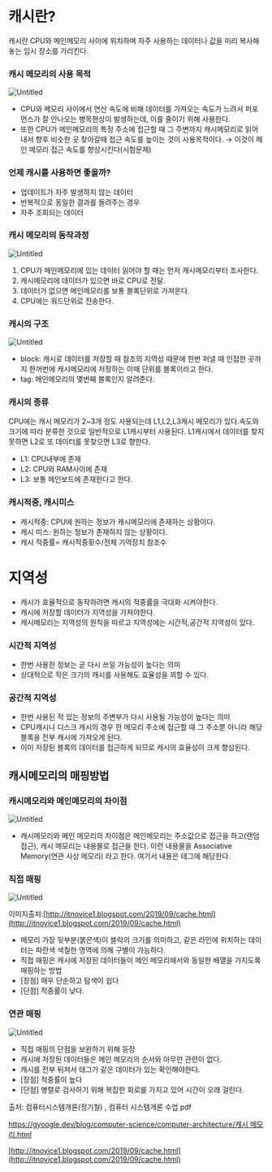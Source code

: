 
# 캐시란?

캐시란 CPU와 메인메모리 사이에 위치하며 자주 사용하는 데이터나 값을 미리 복사해놓는 임시 장소를 가리킨다.

### 캐시 메모리의 사용 목적

![Untitled](https://user-images.githubusercontent.com/85864699/200165934-6cbaf95f-239f-4e9e-a190-62a38f0e3f35.png)

- CPU와 메모리 사이에서 연산 속도에 비해 데이터를 가져오는 속도가 느려서 퍼포먼스가 잘 안나오는 병목현상이 발생하는데, 이를 줄이기 위해 사용한다.
- 또한 CPU가 메인메모리의 특정 주소에 접근할 때 그 주변까지 캐시메모리로 읽어내서 향후 비슷한 곳 찾아갈때 접근 속도를 높이는 것이 사용목적이다.   → 이것이 메인 메모리 접근 속도를 향상시킨다(시험문제)

### 언제 캐시를 사용하면 좋을까?

- 업데이트가 자주 발생하지 않는 데이터
- 반복적으로 동일한 결과를 돌려주는 경우
- 자주 조회되는 데이터

### 캐시 메모리의 동작과정

![Untitled](https://user-images.githubusercontent.com/85864699/200165972-d5635633-e413-48ae-8fb3-81fe154226c3.png)

1. CPU가 메인메모리에 있는 데이터 읽어야 할 때는 먼저 캐시메모리부터 조사한다.
2. 캐시메모리에 데이터가 있으면 바로  CPU로 전달.
3. 데이터가 없으면 메인메모리를 보통 블록단위로 가져온다.
4. CPU에는 워드단위로 전송한다.

### 캐시의 구조

![Untitled](https://user-images.githubusercontent.com/85864699/200165985-36264e14-6dff-437a-99bc-1a9065247486.png)

- block: 캐시로 데이터를 저장할 때 참조의 지역성 때문에 한번 퍼낼 때 인접한 곳까지 한꺼번에 캐시메모리에 저장하는 이때 단위를 블록이라고 한다.
- tag: 메인메모리의 몇번째 블록인지 알려준다.

### 캐시의 종류

CPU에는 캐시 메모리가 2~3개 정도 사용되는데 L1,L2,L3캐시 메모리가 있다.속도와 크기에 따라 분류한 것으로 일반적으로 L1캐시부터 사용된다. L1캐시에서 데이터를 찾지 못하면 L2로 또 데이터를 못찾으면 L3로 향한다.

- L1: CPU내부에 존재
- L2: CPU와 RAM사이에 존재
- L3: 보통 메인보드에 존재한다고 한다.

### 캐시적중, 캐시미스

- 캐시적중: CPU에 원하는 정보가 캐시메모리에 존재하는 상황이다.
- 캐시 미스: 원하는 정보가 존재하지 않는 상황이다.
- 캐시 적중률= 캐시적중횟수/전체 기억장치 참조수

# 지역성

- 캐시가 효율적으로 동작하려면 캐시의 적중률을 극대화 시켜야한다.
- 캐시에 저장할 데이터가 지역성을 가져야한다.
- 캐시메모리는 지역성의 원칙을 따르고 지역성에는 시간적,공간적 지역성이 있다.

### 시간적 지역성

- 한번 사용한 정보는 곧 다시 쓰일 가능성이 높다는 의미
- 상대적으로 작은 크기의 캐시를 사용해도 효율성을 꾀할 수 있다.

### 공간적 지역성

- 한번 사용된 적 있는 정보의 주변부가 다시 사용될 가능성이 높다는 의미
- CPU캐시나 디스크 캐시의 경우 한 메모리 주소에 접근할 때 그 주소뿐 아니라 해당 블록을 전부 캐시에 가져오게 된다.
- 이미 저장된 블록의 데이터를 접근하게 되므로 캐시의 효율성이 크게 향상된다.

## 캐시메모리의 매핑방법

### 캐시메모리와 메인메모리의 차이점

![Untitled](https://user-images.githubusercontent.com/85864699/200165999-2b286fa1-402c-498c-8365-7b1ef7b588f6.png)

- 캐시메모리와 메인 메모리의 차이점은 메인메모리는 주소값으로 접근을 하고(랜덤 접근), 캐시 메모리는 내용물로 접근을 한다. 이런 내용물을 Associative Memory(연관 사상 메모리) 라고 한다. 여기서 내용은 테그에 해당한다.

### 직접 매핑

![Untitled](https://user-images.githubusercontent.com/85864699/200166108-99e472de-9c05-4569-9e59-8d997f44413f.png)

이미지출처:[http://itnovice1.blogspot.com/2019/09/cache.html](http://itnovice1.blogspot.com/2019/09/cache.html)

- 메모리 가장 뒷부분(붉은색)이 블럭의 크기를 의미하고, 같은 라인에 위치하는 데이터는 파란색 색칠한 영역에 의해 구별이 가능하다.
- 직접 매핑은 캐시에 저장된 데이터들이 메인 메모리에서와 동일한 배열을 가지도록 매핑하는 방법
- [장점] 매우 단순하고 탐색이 쉽다
- [단점] 적중률이 낮다.

### 연관 매핑

![Untitled](https://user-images.githubusercontent.com/85864699/200166119-7f322eb8-633a-411e-bdfb-56243b3e8111.png)

- 직접 매핑의 단점을 보완하기 위해 등장
- 캐시에 저장된 데이터들은 메인 메모리의 순서와 아무런 관련이 없다.
- 캐시를 전부 뒤져서 태그가 같은 데이터가 있는 확인해야한다.
- [장점] 적중률이 높다
- [단점] 병렬로 검사하기 위해 복잡한 회로를 가지고 있어 시간이 오래 걸린다.

출처: 컴퓨터시스템개론(정기철) , 컴퓨터 시스템개론 수업 pdf

[https://gyoogle.dev/blog/computer-science/computer-architecture/캐시 메모리.html](https://gyoogle.dev/blog/computer-science/computer-architecture/%EC%BA%90%EC%8B%9C%20%EB%A9%94%EB%AA%A8%EB%A6%AC.html)

[http://itnovice1.blogspot.com/2019/09/cache.html](http://itnovice1.blogspot.com/2019/09/cache.html)
